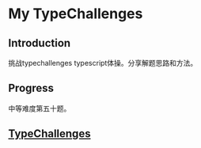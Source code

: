 # My TypeChallenges

## Introduction
  挑战typechallenges typescript体操。分享解题思路和方法。

## Progress
  中等难度第五十题。

## [TypeChallenges](https://github.com/type-challenges/type-challenges/blob/main/README.zh-CN.md)
